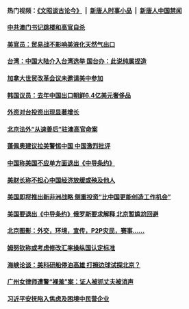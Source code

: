 #### 热门视频：[《文昭谈古论今》](https://github.com/gfw-breaker/wenzhao/blob/master/README.md?t=10221534) &nbsp;|&nbsp; [新唐人时事小品](https://github.com/gfw-breaker/ntdtv-comedy/blob/master/README.md?t=10221534) &nbsp;|&nbsp; [新唐人中国禁闻](https://github.com/gfw-breaker/ntdtv-news/blob/master/README.md?t=10221534)

#### [中共澳门书记跳楼和高官自杀](../pages/zyyyoeqqvi/4623642.md?t=10221534) 

#### [美官员：贸易战不影响美液化天然气出口 ](../pages/zyyyoeqqvi/4624061.md?t=10221534) 

#### [台湾：中国大陆介入台湾选举  国台办：此说纯属捏造](../pages/zyyyoeqqvi/4624038.md?t=10221534) 

#### [加拿大世贸改革会议未邀请美中参加](../pages/zyyyoeqqvi/4623629.md?t=10221534) 

#### [韩国议员：去年中国出口朝鲜6.4亿美元奢侈品 ](../pages/zyyyoeqqvi/4623581.md?t=10221534) 

#### [外资对台投资出现显著增长](../pages/zyyyoeqqvi/4623572.md?t=10221534) 

#### [北京法外“从速善后”驻澳高官命案 ](../pages/zyyyoeqqvi/4623563.md?t=10221534) 

#### [蓬佩奥建议拉美警惕中国  中国激烈批评 ](../pages/zyyyoeqqvi/4623523.md?t=10221534) 

#### [中国称美国不应单方面退出《中导条约》](../pages/zyyyoeqqvi/4623483.md?t=10221534) 

#### [ 美财长称不担心中国经济放缓或殃及他人  ](../pages/zyyyoeqqvi/4623473.md?t=10221534) 

#### [美国即将推出新非洲战略 侧重投资“比中国更能创造工作机会”](../pages/zyyyoeqqvi/4623418.md?t=10221534) 

#### [美国要退出《中导条约》俄罗斯要求解释 北京暂尴尬回避](../pages/zyyyoeqqvi/4623381.md?t=10221534) 

#### [北京图影：外交，环境，宣传，P2P灾民，赛事……](../pages/zyyyoeqqvi/4549607.md?t=10221534) 

#### [姆努钦称或考虑修改汇率操纵国认定标准](../pages/zyyyoeqqvi/4622675.md?t=10221534) 

#### [海峡论谈：美科研船停泊高雄 打擦边球试探北京？](../pages/zyyyoeqqvi/4622648.md?t=10221534) 

#### [广州女律师遭警“裸羞”案：证人被抓丈夫被消声](../pages/zyyyoeqqvi/4622634.md?t=10221534) 

#### [习近平安抚陷入焦虑及困境中民营企业](../pages/zyyyoeqqvi/4622566.md?t=10221534) 

